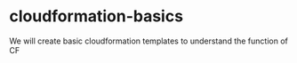# cloudformation-basics
We will create basic cloudformation templates to understand the function of CF
